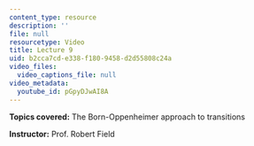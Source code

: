 ```yaml
---
content_type: resource
description: ''
file: null
resourcetype: Video
title: Lecture 9
uid: b2cca7cd-e338-f180-9458-d2d55808c24a
video_files:
  video_captions_file: null
video_metadata:
  youtube_id: pGpyDJwAI8A
---
```


**Topics covered:** The Born-Oppenheimer approach to transitions

**Instructor:** Prof. Robert Field